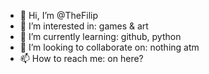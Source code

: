 - 👋 Hi, I’m @TheFilip
- 👀 I’m interested in: games & art
- 🌱 I’m currently learning: github, python
- 💞️ I’m looking to collaborate on: nothing atm
- 📫 How to reach me: on here?

<!---
TheFilip/TheFilip is a ✨ special ✨ repository because its `README.md` (this file) appears on your GitHub profile.
You can click the Preview link to take a look at your changes.
--->
